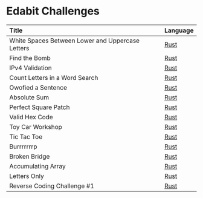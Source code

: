 # Edabit Challenges

| Title        | Language       |
| :------------- |:-------------|
| White Spaces Between Lower and Uppercase Letters | [ Rust ](https://github.com/Tagnard/edabit/blob/b07a6e778f56f04fb260089848847b39c464835e/rust/src/lib.rs#L5-L19) |
| Find the Bomb                                    | [ Rust ](https://github.com/Tagnard/edabit/blob/b07a6e778f56f04fb260089848847b39c464835e/rust/src/lib.rs#L21-L37) |
| IPv4 Validation                                  | [ Rust ](https://github.com/Tagnard/edabit/blob/b07a6e778f56f04fb260089848847b39c464835e/rust/src/lib.rs#L39-L68) |
| Count Letters in a Word Search                   | [ Rust ](https://github.com/Tagnard/edabit/blob/b07a6e778f56f04fb260089848847b39c464835e/rust/src/lib.rs#L70-L100) |
| Owofied a Sentence                               | [ Rust ](https://github.com/Tagnard/edabit/blob/b07a6e778f56f04fb260089848847b39c464835e/rust/src/lib.rs#L102-L116) |
| Absolute Sum                                     | [ Rust ](https://github.com/Tagnard/edabit/blob/b07a6e778f56f04fb260089848847b39c464835e/rust/src/lib.rs#L118-L136) |
| Perfect Square Patch                             | [ Rust ](https://github.com/Tagnard/edabit/blob/b07a6e778f56f04fb260089848847b39c464835e/rust/src/lib.rs#L138-L168) |
| Valid Hex Code                                   | [ Rust ](https://github.com/Tagnard/edabit/blob/b07a6e778f56f04fb260089848847b39c464835e/rust/src/lib.rs#L170-L187) |
| Toy Car Workshop                                 | [ Rust ](https://github.com/Tagnard/edabit/blob/b07a6e778f56f04fb260089848847b39c464835e/rust/src/lib.rs#L189-L210) |
| Tic Tac Toe                                      | [ Rust ](https://github.com/Tagnard/edabit/blob/b07a6e778f56f04fb260089848847b39c464835e/rust/src/lib.rs#L212-L254) |
| Burrrrrrrp                                       | [ Rust ](https://github.com/Tagnard/edabit/blob/b07a6e778f56f04fb260089848847b39c464835e/rust/src/lib.rs#L256-L268) |
| Broken Bridge                                    | [ Rust ](https://github.com/Tagnard/edabit/blob/b07a6e778f56f04fb260089848847b39c464835e/rust/src/lib.rs#L270-L287) |
| Accumulating Array                               | [ Rust ](https://github.com/Tagnard/edabit/blob/b07a6e778f56f04fb260089848847b39c464835e/rust/src/lib.rs#L289-L310) |
| Letters Only                                     | [ Rust ](https://github.com/Tagnard/edabit/blob/757e7d2cada51fa177252af9c3a2980265b8ecef/rust/src/lib.rs#L312-L328) |
| Reverse Coding Challenge #1                      | [ Rust ](https://github.com/Tagnard/edabit/blob/69342b2f3e589a5d334b83629faad23e07d7ec58/rust/src/lib.rs#L330-L348) |
